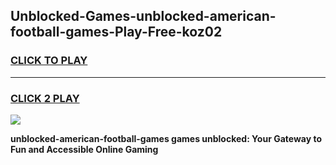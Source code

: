 
## Unblocked-Games-unblocked-american-football-games-Play-Free-koz02
<h3>
<a href="https://premium76.site?title=unblocked-american-football-games&ref=18A">CLICK TO PLAY</a></h3>
<hr>

<h3>
<a href="https://premium76.site?title=unblocked-american-football-games&ref=18A">CLICK 2 PLAY</a>
  
</h3>

<a href="https://premium76.site?title=unblocked-american-football-games&ref=18A"><img src="https://clearcache.store/games.png"></a>


**unblocked-american-football-games games unblocked: Your Gateway to Fun and Accessible Online Gaming**
